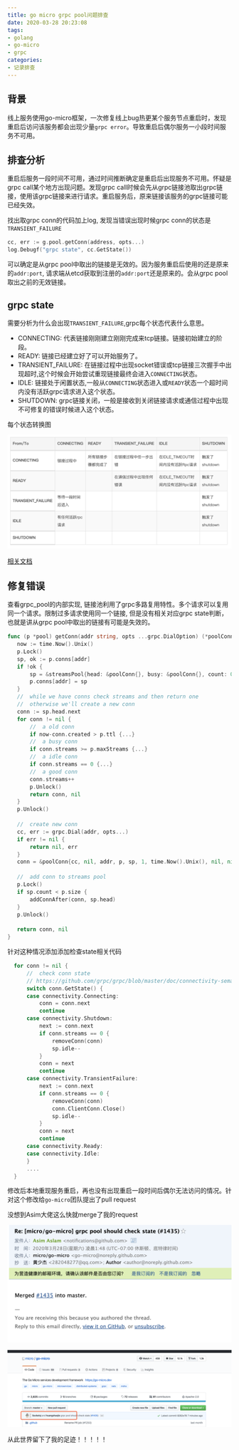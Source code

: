 ```yaml
---
title: go micro grpc pool问题排查
date: 2020-03-28 20:23:08
tags:
- golang
- go-micro
- grpc
categories:
- 记录排查
---
```

<meta name="referrer" content="no-referrer" />

## 背景
  线上服务使用go-micro框架，一次修复线上bug热更某个服务节点重启时，发现重启后访问该服务都会出现少量`grpc error`。导致重启后偶尔服务一小段时间服务不可用。

## 排查分析
  重启后服务一段时间不可用，通过时间推断确定是重启后出现服务不可用。怀疑是grpc call某个地方出现问题。发现grpc call时候会先从grpc链接池取出grpc链接，使用该grpc链接来进行请求。重启服务后，原来链接该服务的grpc链接可能已经失效。
  
  找出取grpc conn的代码加上log, 发现当错误出现时候grpc conn的状态是`TRANSIENT_FAILURE`
  ```go
  cc, err := g.pool.getConn(address, opts...)
  log.Debugf("grpc state", cc.GetState())
  ```
  
  可以确定是从grpc pool中取出的链接是无效的。因为服务重启后使用的还是原来的`addr:port`, 请求端从etcd获取到注册的`addr:port`还是原来的。会从grpc pool取出之前的无效链接。

## grpc state
 需要分析为什么会出现`TRANSIENT_FAILURE`,grpc每个状态代表什么意思。
 
 - CONNECTING: 代表链接刚刚建立刚刚完成来tcp链接。链接初始建立的阶段。
 - READY: 链接已经建立好了可以开始服务了。
 - TRANSIENT_FAILURE: 在链接过程中出现socket错误或tcp链接三次握手中出现超时,这个时候会开始尝试重现链接最终会进入`CONNECTING`状态。
 - IDLE: 链接处于闲置状态,一般从`CONNECTING`状态进入或`READY`状态一个超时间内没有活跃grpc请求进入这个状态。
 - SHUTDOWN: grpc链接关闭，一般是接收到关闭链接请求或通信过程中出现不可修复的错误时候进入这个状态。
 
 每个状态转换图
 
 ![](grpc-pool/stae.jpg)
 
 [相关文档](https://github.com/grpc/grpc/blob/master/doc/connectivity-semantics-and-api.md)
 
## 修复错误
 查看grpc_pool的内部实现, 链接池利用了grpc多路复用特性。多个请求可以复用同一个请求。限制过多请求使用同一个链接, 但是没有相关对应grpc state判断，也就是讲从grpc pool中取出的链接有可能是失效的。
 
 ```go
func (p *pool) getConn(addr string, opts ...grpc.DialOption) (*poolConn, error) {
	now := time.Now().Unix()
	p.Lock()
	sp, ok := p.conns[addr]
	if !ok {
		sp = &streamsPool{head: &poolConn{}, busy: &poolConn{}, count: 0, idle: 0}
		p.conns[addr] = sp
	}
	//  while we have conns check streams and then return one
	//  otherwise we'll create a new conn
	conn := sp.head.next
	for conn != nil {
		//  a old conn
		if now-conn.created > p.ttl {...}
		//  a busy conn
		if conn.streams >= p.maxStreams {...}
		//  a idle conn
		if conn.streams == 0 {...}
		//  a good conn
		conn.streams++
		p.Unlock()
		return conn, nil
	}
	p.Unlock()

	//  create new conn
	cc, err := grpc.Dial(addr, opts...)
	if err != nil {
		return nil, err
	}
	conn = &poolConn{cc, nil, addr, p, sp, 1, time.Now().Unix(), nil, nil, false}

	//  add conn to streams pool
	p.Lock()
	if sp.count < p.size {
		addConnAfter(conn, sp.head)
	}
	p.Unlock()

	return conn, nil
}
 ```
 
  针对这种情况添加添加检查state相关代码
  
  ```go
  	for conn != nil {
		//  check conn state
		// https://github.com/grpc/grpc/blob/master/doc/connectivity-semantics-and-api.md
		switch conn.GetState() {
		case connectivity.Connecting:
			conn = conn.next
			continue
		case connectivity.Shutdown:
			next := conn.next
			if conn.streams == 0 {
				removeConn(conn)
				sp.idle--
			}
			conn = next
			continue
		case connectivity.TransientFailure:
			next := conn.next
			if conn.streams == 0 {
				removeConn(conn)
				conn.ClientConn.Close()
				sp.idle--
			}
			conn = next
			continue
		case connectivity.Ready:
		case connectivity.Idle:
		}
		....
    }
  ```
  
  修改后本地重现服务重启，再也没有出现重启一段时间后偶尔无法访问的情况。针对这个修改给`go-micro`团队提出了pull request
 
  没想到Asim大佬这么快就merge了我的request
  
  ![](grpc-pool/merge.jpg)
  
  ![](grpc-pool/github.jpg)
  
  从此世界留下了我的足迹！！！！！

  
  